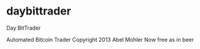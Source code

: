 daybittrader
============

Day BitTrader

Automated Bitcoin Trader 
Copyright 2013 Abel Mohler 
Now free as in beer 

